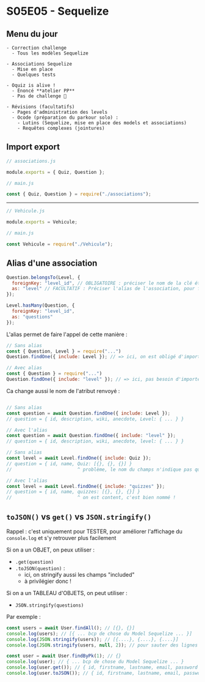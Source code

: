 # S05E05 - Sequelize

## Menu du jour 

```
- Correction challenge
  - Tous les modèles Sequelize

- Associations Sequelize
  - Mise en place
  - Quelques tests

- Oquiz is alive !
  - Énoncé **atelier PP**
  - Pas de challenge 🎉

- Révisions (facultatifs)
  - Pages d'administration des levels
  - Ocode (préparation du parkour solo) :
    - Lutins (Sequelize, mise en place des models et associations)
    - Requêtes complexes (jointures)
```


## Import export 

```js
// associations.js

module.exports = { Quiz, Question };
```

```js
// main.js

const { Quiz, Question } = require("./associations");
```

----

```js
// Vehicule.js

module.exports = Vehicule;
```

```js
// main.js

const Vehicule = require("./Vehicule");
```

## Alias d'une association

```js
Question.belongsTo(Level, {
  foreignKey: "level_id", // OBLIGATOIRE : préciser le nom de la clé étrangère
  as: "level" // FACULTATIF : Préciser l'alias de l'association, pour faciliter la query
});

Level.hasMany(Question, {
  foreignKey: "level_id",
  as: "questions"
});
```

L'alias permet de faire l'appel de cette manière : 

```js
// Sans alias 
const { Question, Level } = require("...")
Question.findOne({ include: Level }); // => ici, on est obligé d'importer Level

// Avec alias 
const { Question } = require("...")
Question.findOne({ include: "level" }); // => ici, pas besoin d'importer Level, on se sert de l'alias
```

Ca change aussi le nom de l'atribut renvoyé : 

```js

// Sans alias 
const question = await Question.findOne({ include: Level }); 
// question = { id, description, wiki, anecdote, Level: { ... } }

// Avec l'alias
const question = await Question.findOne({ include: "level" }); 
// question = { id, description, wiki, anecdote, level: { ... } }
```


```js
// Sans alias 
const level = await Level.findOne({ include: Quiz }); 
// question = { id, name, Quiz: [{}, {}, {}] }
//                        ^ problème, le nom du champs n'indique pas que c'est un array !

// Avec l'alias
const level = await Level.findOne({ include: "quizzes" }); 
// question = { id, name, quizzes: [{}, {}, {}] }
//                        ^ on est content, c'est bien nommé !
```

## `toJSON()` vs `get()` vs `JSON.stringify()`

Rappel : c'est uniquement pour TESTER, pour améliorer l'affichage du `console.log` et s'y retrouver plus facilement

Si on a un OBJET, on peux utiliser : 
- `.get(question)`
- `.toJSON(question)` : 
  - ici, on stringify aussi les champs "included"
  - à privilégier donc !

Si on a un TABLEAU d'OBJETS, on peut utiliser : 
- `JSON.stringify(questions)`


Par exemple : 

```js
const users = await User.findAll(); // [{}, {}]
console.log(users); // [{ ... bcp de chose du Model Sequelize ... }]
console.log(JSON.stringify(users)); // [{....}, {....}, {....}]
console.log(JSON.stringify(users, null, 2)); // pour sauter des lignes entre les attributs
```

```js
const user = await User.findByPk(1); // {}
console.log(user); // { ... bcp de chose du Model Sequelize ... }
console.log(user.get()); // { id, firstname, lastname, email, password }
console.log(user.toJSON()); // { id, firstname, lastname, email, password }
```